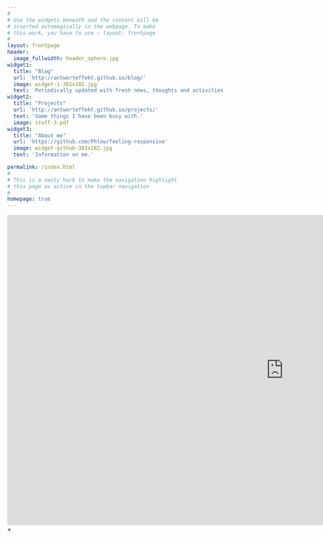 ```yaml
---
#
# Use the widgets beneath and the content will be
# inserted automagically in the webpage. To make
# this work, you have to use › layout: frontpage
#
layout: frontpage
header:
  image_fullwidth: header_sphere.jpg
widget1:
  title: "Blog"
  url: 'http://antworteffekt.github.io/blog/'
  image: widget-1-302x182.jpg
  text: 'Periodically updated with fresh news, thoughts and activities.'
widget2:
  title: "Projects"
  url: 'http://antworteffekt.github.io/projects/'
  text: 'Some things I have been busy with.'
  image: stuff-3.pdf
widget3:
  title: "About me"
  url: 'https://github.com/Phlow/feeling-responsive'
  image: widget-github-303x182.jpg
  text: 'Information on me.'

permalink: /index.html
#
# This is a nasty hack to make the navigation highlight
# this page as active in the topbar navigation
#
homepage: true
---
```


<div id="videoModal" class="reveal-modal large" data-reveal="">
  <div class="flex-video widescreen vimeo" style="display: block;">
    <iframe width="1280" height="720" src="https://www.youtube.com/embed/3b5zCFSmVvU" frameborder="0" allowfullscreen></iframe>
  </div>
  <a class="close-reveal-modal">&#215;</a>
</div>
